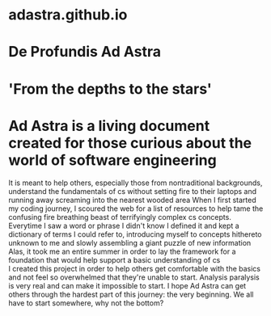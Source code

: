 # adastra.github.io
# De Profundis Ad Astra
# 'From the depths to the stars'
# Ad Astra is a living document created for those curious about the world of software engineering
It is meant to help others, especially those from nontraditional backgrounds, understand the fundamentals of cs without setting fire to their laptops and running away screaming into the nearest wooded area 
When I first started my coding journey, I scoured the web for a list of resources to help tame the confusing fire breathing beast of terrifyingly complex cs concepts. 
Everytime I saw a word or phrase I didn't know I defined it and kept a dictionary of terms I could refer to, introducing myself to concepts hithereto unknown to me and slowly assembling a giant puzzle of new information 
Alas, it took me an entire summer in order to lay the framework for a foundation that would help support a basic understanding of cs  
I created this project in order to help others get comfortable with the basics and not feel so overwhelmed that they're unable to start. 
Analysis paralysis is very real and can make it impossible to start. I hope Ad Astra can get others through the hardest part of this journey: the very beginning. 
We all have to start somewhere, why not the bottom? 
